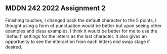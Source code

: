 ## MDDN 242 2022 Assignment 2

Finishing touches, I changed back the default character to the 5 points, I thought using a form of punctuation would be better but upon seeing other examples and class examples, I think it would be better for me to use the 'default' settings for the letters as the last character. It also gives an opportunity to see the interaction from each letters mid swap stage if desired.

